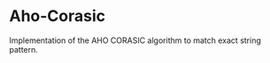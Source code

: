 Aho-Corasic
===========

Implementation of the AHO CORASIC algorithm to match exact string pattern.
